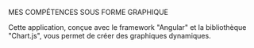 MES COMPÉTENCES SOUS FORME GRAPHIQUE

Cette application, conçue avec le framework "Angular" et la bibliothèque "Chart.js", vous permet de créer des graphiques dynamiques.
